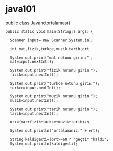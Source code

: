 # java101

public class Javanotortalaması {

    public static void main(String[] args) {
        
      Scanner input= new Scanner(System.in);

      int mat,fizik,turkce,muzik,tarih,ort;
      
      System.out.print("mat notunu girin:");
      mat=input.nextInt();
      
      System.out.print("fizik notunu girin:");
      fizik=input.nextInt();
      
      System.out.print("turkce notunu girin:");
      turkce=input.nextInt();
      
      System.out.print("muzik notunu girin:");
      muzik=input.nextInt();
      
      System.out.print("tarih notunu girin:");
      tarih=input.nextInt();
      
      ort=(mat+fizik+turkce+muzik+tarih)/5;
      
      System.out.println("ortalamanız:" + ort);
      
      String kaldigecti=(ort>=60)? "geçti":"kaldı";
      System.out.println(kaldigecti);
      
